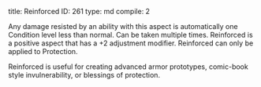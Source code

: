 title:          Reinforced
ID:             261
type:           md
compile:        2


Any damage resisted by an ability with this aspect is automatically one Condition level less than normal. Can be taken multiple times. Reinforced is a positive aspect that has a +2 adjustment modifier. Reinforced can only be applied to Protection.

Reinforced is useful for creating advanced armor prototypes, comic-book style invulnerability, or blessings of protection.